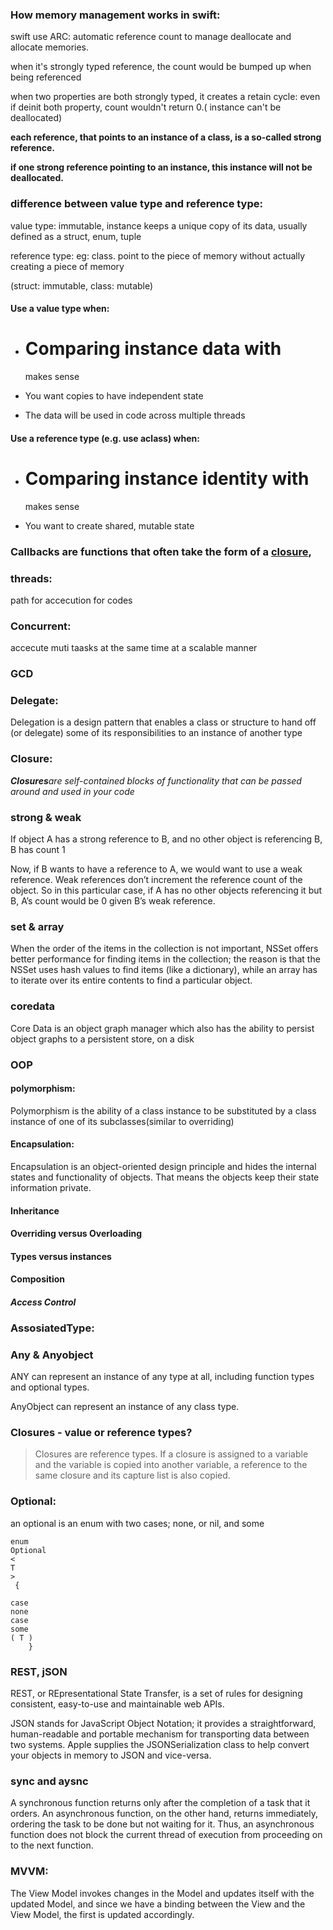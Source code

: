 ### How memory management works in swift:

swift use ARC: automatic reference count to manage deallocate and allocate memories.

when it's strongly typed reference, the count would be bumped up when being referenced

when two properties are both strongly typed, it creates a retain cycle: even if deinit both property, count wouldn't return 0.\( instance can't be deallocated\)

**each reference, that points to an instance of a class, is a so-called strong reference.**

**if one strong reference pointing to an instance, this instance will not be deallocated.**

### difference between value type and reference type:

value type: immutable, instance keeps a unique copy of its data, usually defined as a struct, enum, tuple

reference type: eg: class. point to the piece of memory without actually creating a piece of memory

\(struct: immutable, class: mutable\)

#### Use a value type when:

* # Comparing instance data with

  makes sense

* You want copies to have independent state

* The data will be used in code across multiple threads

#### Use a reference type \(e.g. use aclass\) when:

* # Comparing instance identity with

  makes sense

* You want to create shared, mutable state

### Callbacks are functions that often take the form of a [closure](https://developer.apple.com/library/ios/documentation/Swift/Conceptual/Swift_Programming_Language/Closures.html#//apple_ref/doc/uid/TP40014097-CH11-ID94),

### threads:

path for accecution for codes

### Concurrent:

accecute muti taasks at the same time at a scalable manner

### GCD

### Delegate:

Delegation is a design pattern that enables a class or structure to hand off \(or delegate\) some of its responsibilities to an instance of another type

### Closure:

_**Closures**are self-contained blocks of functionality that can be passed around and used in your code_

### strong & weak

If object A has a strong reference to B, and no other object is referencing B, B has count 1

Now, if B wants to have a reference to A, we would want to use a weak reference. Weak references don’t increment the reference count of the object. So in this particular case, if A has no other objects referencing it but B, A’s count would be 0 given B’s weak reference.

### set & array

When the order of the items in the collection is not important, NSSet offers better performance for finding items in the collection; the reason is that the NSSet uses hash values to find items \(like a dictionary\), while an array has to iterate over its entire contents to find a particular object.

### coredata

Core Data is an object graph manager which also has the ability to persist object graphs to a persistent store, on a disk

### OOP

#### polymorphism:

Polymorphism is the ability of a class instance to be substituted by a class instance of one of its subclasses\(similar to overriding\)

#### Encapsulation:

Encapsulation is an object-oriented design principle and hides the internal states and functionality of objects. That means the objects keep their state information private.

#### Inheritance

#### Overriding versus Overloading

#### Types versus instances

#### Composition

#### _Access Control_

### AssosiatedType:

### Any & Anyobject

ANY can represent an instance of any type at all, including function types and optional types.

AnyObject can represent an instance of any class type.

### Closures - value or reference types?

> Closures are reference types. If a closure is assigned to a variable and the variable is copied into another variable, a reference to the same closure and its capture list is also copied.

### Optional:

an optional is an enum with two cases; none, or nil, and some

```
enum
Optional
<
T
>
 {

case
none
case
some
( T )
    }
```

### REST, jSON

REST, or REpresentational State Transfer, is a set of rules for designing consistent, easy-to-use and maintainable web APIs.

JSON stands for JavaScript Object Notation; it provides a straightforward, human-readable and portable mechanism for transporting data between two systems. Apple supplies the JSONSerialization class to help convert your objects in memory to JSON and vice-versa.

### sync and aysnc

A synchronous function returns only after the completion of a task that it orders. An asynchronous function, on the other hand, returns immediately, ordering the task to be done but not waiting for it. Thus, an asynchronous function does not block the current thread of execution from proceeding on to the next function.

### MVVM:

The View Model invokes changes in the Model and updates itself with the updated Model, and since we have a binding between the View and the View Model, the first is updated accordingly.



